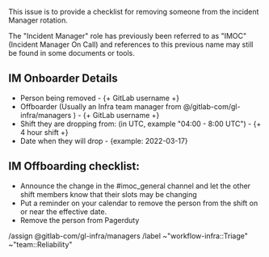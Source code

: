 <!-- title the issue: Incident Manager Offboarding - Team Member Name -->

This issue is to provide a checklist for removing someone from the incident Manager rotation.

The "Incident Manager" role has previously been referred to as "IMOC" (Incident Manager On Call) and references to this previous name may still be found in some documents or tools.

## IM Onboarder Details
- Person being removed - {+ GitLab username +}
- Offboarder (Usually an Infra team manager from @/gitlab-com/gl-infra/managers ) - {+ GitLab username +}
- Shift they are dropping from: (in UTC, example "04:00 - 8:00 UTC") - {+ 4 hour shift +} 
- Date when they will drop - {example: 2022-03-17}

## IM Offboarding checklist:
- Announce the change in the #imoc_general channel and let the other shift members know that their slots may be changing
- Put a reminder on your calendar to remove the person from the shift on or near the effective date.
- Remove the person from Pagerduty

/assign @gitlab-com/gl-infra/managers 
/label ~"workflow-infra::Triage" ~"team::Reliability" 
